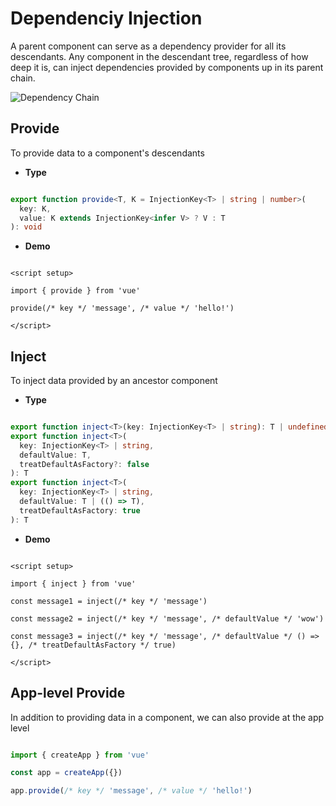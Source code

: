 # Dependenciy Injection

A parent component can serve as a dependency provider for all its descendants. Any component in the descendant tree, regardless of how deep it is, can inject dependencies provided by components up in its parent chain.


![Dependency Chain](https://vuejs.org/assets/provide-inject.3e0505e4.png)


## Provide

To provide data to a component's descendants

- **Type**

```ts

export function provide<T, K = InjectionKey<T> | string | number>(
  key: K,
  value: K extends InjectionKey<infer V> ? V : T
): void

```

- **Demo**

```vue

<script setup>

import { provide } from 'vue'

provide(/* key */ 'message', /* value */ 'hello!')

</script>

```



## Inject

To inject data provided by an ancestor component

- **Type**

```ts

export function inject<T>(key: InjectionKey<T> | string): T | undefined
export function inject<T>(
  key: InjectionKey<T> | string,
  defaultValue: T,
  treatDefaultAsFactory?: false
): T
export function inject<T>(
  key: InjectionKey<T> | string,
  defaultValue: T | (() => T),
  treatDefaultAsFactory: true
): T

```

- **Demo**

```vue

<script setup>

import { inject } from 'vue'

const message1 = inject(/* key */ 'message')

const message2 = inject(/* key */ 'message', /* defaultValue */ 'wow')

const message3 = inject(/* key */ 'message', /* defaultValue */ () => {}, /* treatDefaultAsFactory */ true)

</script>

```



## App-level Provide

In addition to providing data in a component, we can also provide at the app level

```js

import { createApp } from 'vue'

const app = createApp({})

app.provide(/* key */ 'message', /* value */ 'hello!')

```
